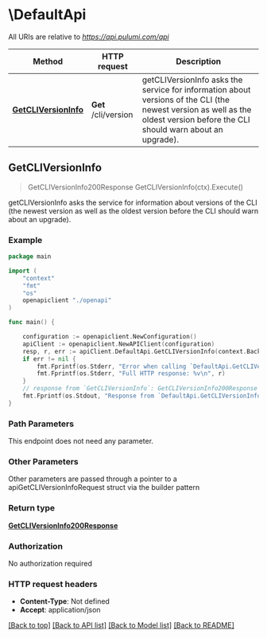 # \DefaultApi

All URIs are relative to *https://api.pulumi.com/api*

Method | HTTP request | Description
------------- | ------------- | -------------
[**GetCLIVersionInfo**](DefaultApi.md#GetCLIVersionInfo) | **Get** /cli/version | getCLIVersionInfo asks the service for information about versions of the CLI (the newest version as well as the oldest version before the CLI should warn about an upgrade).



## GetCLIVersionInfo

> GetCLIVersionInfo200Response GetCLIVersionInfo(ctx).Execute()

getCLIVersionInfo asks the service for information about versions of the CLI (the newest version as well as the oldest version before the CLI should warn about an upgrade).

### Example

```go
package main

import (
    "context"
    "fmt"
    "os"
    openapiclient "./openapi"
)

func main() {

    configuration := openapiclient.NewConfiguration()
    apiClient := openapiclient.NewAPIClient(configuration)
    resp, r, err := apiClient.DefaultApi.GetCLIVersionInfo(context.Background()).Execute()
    if err != nil {
        fmt.Fprintf(os.Stderr, "Error when calling `DefaultApi.GetCLIVersionInfo``: %v\n", err)
        fmt.Fprintf(os.Stderr, "Full HTTP response: %v\n", r)
    }
    // response from `GetCLIVersionInfo`: GetCLIVersionInfo200Response
    fmt.Fprintf(os.Stdout, "Response from `DefaultApi.GetCLIVersionInfo`: %v\n", resp)
}
```

### Path Parameters

This endpoint does not need any parameter.

### Other Parameters

Other parameters are passed through a pointer to a apiGetCLIVersionInfoRequest struct via the builder pattern


### Return type

[**GetCLIVersionInfo200Response**](GetCLIVersionInfo200Response.md)

### Authorization

No authorization required

### HTTP request headers

- **Content-Type**: Not defined
- **Accept**: application/json

[[Back to top]](#) [[Back to API list]](../README.md#documentation-for-api-endpoints)
[[Back to Model list]](../README.md#documentation-for-models)
[[Back to README]](../README.md)


